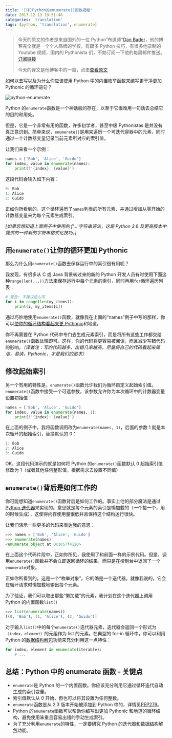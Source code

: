 ```yaml
---
title: '[译]Python的enumerate()函数揭秘'
date: 2017-12-13 19:51:48
categories: 'translation'
tags: [python, 'translation', enumerate]
---
```


> 今天的原文的作者是来自国外的一位 Python“布道师”[Dan Bader](https://dbader.org)，他的博客完全就是一个个人品牌的学校。有跟多 Python 技巧，有很多他录制的 Youtube 视频，国内的 Pythonista 们，不妨订阅一下他的每周邮件推送。[订阅链接](https://www.getdrip.com/forms/80014959/submissions/new)
>
> 今天的译文是他博客中的一篇，点击[查看原文](https://dbader.org/blog/python-enumerate)

如何以去写以及为什么你应该使用 Python 中的内置枚举函数来编写更干净更加 Pythonic 的循环语句？

<!--more-->

![python-enumerate](http://vimiix-blog.oss-cn-qingdao.aliyuncs.com/python-enumerate.jpg)

Python 的`enumerate`函数是一个神话般的存在，以至于它很难用一句话去总结它的目的和用处。

但是，它是一个非常有用的函数，许多初学者，甚至中级 Pythonistas 是并没有真正意识到。简单来说，`enumerate()`是用来遍历一个可迭代容器中的元素，同时通过一个计数器变量记录当前元素所对应的索引值。

让我们来看一个示例：

```python
names = ['Bob', 'Alice', 'Guido']
for index, value in enumerate(names):
    print(f'{index}: {value}')
```

这段代码会输入如下内容：

```python
0: Bob
1: Alice
2: Guido
```

正如你所看到的，这个循环遍历了`names`列表的所有元素，并通过增加从零开始的计数器变量来为每个元素生成索引。

_[如果您想知道上面例子中使用的 f'...'字符串语法，这是 Python 3.6 及更高版本中提供的一种新的字符串格式化技巧。]_

## 用`enumerate()`让你的循环更加 Pythonic

那么为什么用`enumerate()`函数去保存运行中的索引很有用呢？

我发现，有很多从 C 或 Java 背景转过来的新的 Python 开发人员有时使用下面这种`range(len(...))`方法来保存运行中每个元素的索引，同时再用`for`循环遍历列表：

```python
# 警告: 不建议这么写
for i in range(len(my_items)):
    print(i, my_items[i])
```

通过巧妙地使用`enumerate()`函数，就像我在上面的“names”例子中写的那样，你可以[使你的循环结构看起来更 Pythonic](https://dbader.org/blog/pythonic-loops)和地道。

你不再需要在 Python 代码中专门去生成元素索引，而是将所有这些工作都交给`enumerate()`函数处理即可。这样，你的代码将更容易被阅读，而且减少写错代码的影响。_（译者注：写的代码越多，出错几率越高，尽量将自己的代码看起来简洁，易读，Pythonic，才是我们的追求）_

## 修改起始索引

另一个有用的特性是，`enumerate()`函数允许我们为循环自定义起始索引值。`enumerate()`函数中接受一个可选参数，该参数允许你为本次循环中的计数器变量设置初始值：

```python
names = ['Bob', 'Alice', 'Guido']
for index, value in enumerate(names, 1):
    print(f'{index}: {value}')
```

在上面的例子中，我将函数调用改为`enumerate(names, 1)`，后面的参数 1 就是本次循环的起始索引，替换默认的 0：

```python
1: Bob
2: Alice
3: Guido
```

OK，这段代码演示的就是如何将 Python 的`enumerate()`函数默认 0 起始索引值修改为 1（或者其他任何整形值，根据需求去设置不同值）

## `enumerate()`背后是如何工作的

你可能想知道`enumerate()`函数背后是如何工作的。事实上他的部分魔法是通过[Python 迭代器](https://dbader.org/blog/python-iterators)来实现的。意思就是每个元素的索引是懒加载的（一个接一个，用的时候生成），这使得内存使用量很低并且保持这个结构运行很快。

让我们演示一些更多的代码来表达我的意思：

```python
>>> names = ['Bob', 'Alice', 'Guido']
>>> enumerate(names)
<enumerate object at 0x1057f4120>
```

在上面这个代码片段中，正如你所见，我使用了和前面一样的示例代码。但是，调用`enumerate()`函数并不会立即返回循环的结果，而只是在控制台中返回了一个`enumerate`对象。

正如你所看到的，这是一个“枚举对象”。它的确是一个迭代器。就像我说的，它会在循环请求时懒加载地输出每个元素。

为了验证，我们可以取出那些“懒加载”的元素，我计划在这个迭代器上调用 Python 的内置函数`list()`

```python
>>> list(enumerate(names))
[(0, 'Bob'), (1, 'Alice'), (2, 'Guido')]
```

对于输入`list()`中的每个`enumerate()`迭代器元素，迭代器会返回一个形式为`（index，element）`的元组作为 list 的元素。在典型的 for-in 循环中，你可以利用 Python 的[数据结构解包](https://dbader.org/blog/python-nested-unpacking)功能来充分利用这一点特性：

```python
for index, element in enumerate(iterable):
    # ...
```

## 总结：Python 中的 enumerate 函数 - 关键点

- `enumerate`是 Python 的一个内置函数。你应该充分利用它通过循环迭代自动生成的索引变量。
- 索引值默认从 0 开始，但也可以将其设置为任何整数。
- `enumerate`函数是从 2.3 版本开始被添加到 Python 中的，详情见[PEP279](https://www.python.org/dev/peps/pep-0279/)。
- Python 的`enumerate`函数可以帮助你编写出更加 Pythonic 和地道的循环结构，避免使用笨重且容易出错的手动生成索引。
- 为了充分利用`enumerate`的特性，一定要研究 Python 的迭代器和[数据结构解包](https://dbader.org/blog/python-nested-unpacking)功能。
